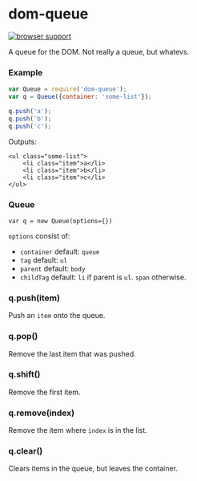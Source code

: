 dom-queue
=========
[![browser support](https://ci.testling.com/emkay/dom-queue.png)](https://ci.testling.com/emkay/dom-queue)

A queue for the DOM. Not really a queue, but whatevs.

### Example

```javascript
var Queue = require('dom-queue');
var q = Queue({container: 'some-list'});

q.push('a');
q.push('b');
q.push('c');
```

Outputs:
```
<ul class="some-list">
    <li class="item">a</li>
    <li class="item">b</li>
    <li class="item">c</li>
</ul>
```

### Queue

`var q = new Queue(options={})`

`options` consist of:

* `container` default: `queue`
* `tag` default: `ul`
* `parent` default: `body`
* `childTag` default: `li` if parent is `ul`. `span` otherwise.

### q.push(item)

Push an `item` onto the queue.

### q.pop()

Remove the last item that was pushed.

### q.shift()

Remove the first item.

### q.remove(index)

Remove the item where `index` is in the list.

### q.clear()

Clears items in the queue, but leaves the container.
